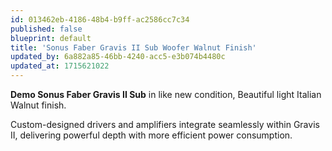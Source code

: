```yaml
---
id: 013462eb-4186-48b4-b9ff-ac2586cc7c34
published: false
blueprint: default
title: 'Sonus Faber Gravis II Sub Woofer Walnut Finish'
updated_by: 6a882a85-46bb-4240-acc5-e3b074b4480c
updated_at: 1715621022
---
```

[]()**Demo Sonus Faber Gravis II Sub** in like new condition, Beautiful light Italian Walnut finish.

Custom-designed drivers and amplifiers integrate seamlessly within Gravis II, delivering powerful depth with more efficient power consumption.